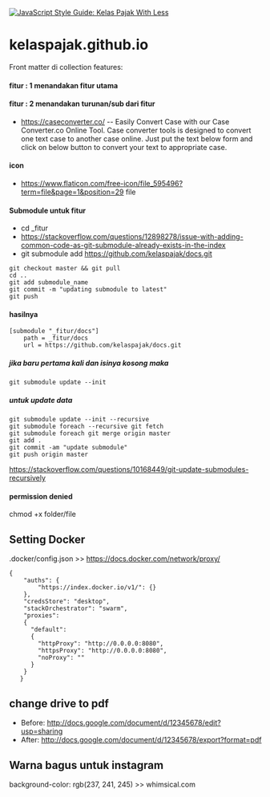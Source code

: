 [![JavaScript Style Guide: Kelas Pajak With Less](https://img.shields.io/badge/code%20style-goodparts-brightgreen.svg?style=flat)](https://github.com/kelaspajak/kelaspajak.github.io "Kelas Pajak With Less")

# kelaspajak.github.io
Front matter di collection features:

#### fitur : 1 menandakan fitur utama
#### fitur : 2 menandakan turunan/sub dari fitur

- https://caseconverter.co/ -- Easily Convert Case with our Case Converter.co Online Tool. Case converter tools is designed to convert one text case to another case online. Just put the text below form and click on below button to convert your text to appropriate case.

#### icon
- https://www.flaticon.com/free-icon/file_595496?term=file&page=1&position=29 file

#### Submodule untuk fitur
- cd _fitur 
- https://stackoverflow.com/questions/12898278/issue-with-adding-common-code-as-git-submodule-already-exists-in-the-index
- git submodule add https://github.com/kelaspajak/docs.git

```cd submodule_name
git checkout master && git pull
cd ..
git add submodule_name
git commit -m "updating submodule to latest"
git push
```

#### hasilnya 


```
[submodule "_fitur/docs"]
	path = _fitur/docs
	url = https://github.com/kelaspajak/docs.git
```

##### jika baru pertama kali dan isinya kosong maka

`git submodule update --init`

##### untuk update data
```
git submodule update --init --recursive
git submodule foreach --recursive git fetch
git submodule foreach git merge origin master
git add .
git commit -am "update submodule"
git push origin master
```

https://stackoverflow.com/questions/10168449/git-update-submodules-recursively

#### permission denied
chmod +x folder/file


## Setting Docker

.docker/config.json >> https://docs.docker.com/network/proxy/

```
{
    "auths": {
        "https://index.docker.io/v1/": {}
    },
    "credsStore": "desktop",
    "stackOrchestrator": "swarm",
    "proxies":
    {
      "default":
      {
        "httpProxy": "http://0.0.0.0:8080",
        "httpsProxy": "http://0.0.0.0:8080",
        "noProxy": ""
      }
    }
   }
```

## change drive to pdf
- Before: http://docs.google.com/document/d/12345678/edit?usp=sharing
- After: http://docs.google.com/document/d/12345678/export?format=pdf

## Warna bagus untuk instagram
background-color: rgb(237, 241, 245) >> whimsical.com
